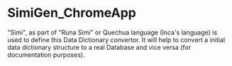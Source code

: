 # SimiGen_ChromeApp
"Simi", as part of "Runa Simi" or Quechua language (Inca's language) is used to define this Data Dictionary convertor. It will help to convert a initial data dictionary structure to a real Database and vice versa (for documentation purposes).
